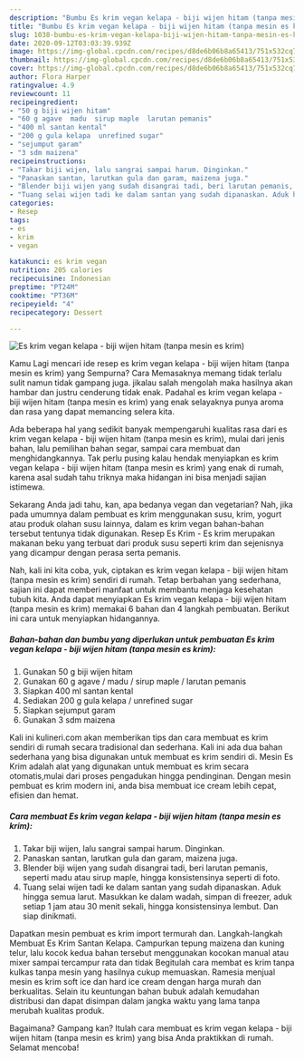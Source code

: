 ```yaml
---
description: "Bumbu Es krim vegan kelapa - biji wijen hitam (tanpa mesin es krim) | Cara Masak Es krim vegan kelapa - biji wijen hitam (tanpa mesin es krim) Yang Mudah Dan Praktis"
title: "Bumbu Es krim vegan kelapa - biji wijen hitam (tanpa mesin es krim) | Cara Masak Es krim vegan kelapa - biji wijen hitam (tanpa mesin es krim) Yang Mudah Dan Praktis"
slug: 1038-bumbu-es-krim-vegan-kelapa-biji-wijen-hitam-tanpa-mesin-es-krim-cara-masak-es-krim-vegan-kelapa-biji-wijen-hitam-tanpa-mesin-es-krim-yang-mudah-dan-praktis
date: 2020-09-12T03:03:39.939Z
image: https://img-global.cpcdn.com/recipes/d8de6b06b8a65413/751x532cq70/es-krim-vegan-kelapa-biji-wijen-hitam-tanpa-mesin-es-krim-foto-resep-utama.jpg
thumbnail: https://img-global.cpcdn.com/recipes/d8de6b06b8a65413/751x532cq70/es-krim-vegan-kelapa-biji-wijen-hitam-tanpa-mesin-es-krim-foto-resep-utama.jpg
cover: https://img-global.cpcdn.com/recipes/d8de6b06b8a65413/751x532cq70/es-krim-vegan-kelapa-biji-wijen-hitam-tanpa-mesin-es-krim-foto-resep-utama.jpg
author: Flora Harper
ratingvalue: 4.9
reviewcount: 11
recipeingredient:
- "50 g biji wijen hitam"
- "60 g agave  madu  sirup maple  larutan pemanis"
- "400 ml santan kental"
- "200 g gula kelapa  unrefined sugar"
- "sejumput garam"
- "3 sdm maizena"
recipeinstructions:
- "Takar biji wijen, lalu sangrai sampai harum. Dinginkan."
- "Panaskan santan, larutkan gula dan garam, maizena juga."
- "Blender biji wijen yang sudah disangrai tadi, beri larutan pemanis, seperti madu atau sirup maple, hingga konsistensinya seperti di foto."
- "Tuang selai wijen tadi ke dalam santan yang sudah dipanaskan. Aduk hingga semua larut. Masukkan ke dalam wadah, simpan di freezer, aduk setiap 1 jam atau 30 menit sekali, hingga konsistensinya lembut. Dan siap dinikmati."
categories:
- Resep
tags:
- es
- krim
- vegan

katakunci: es krim vegan 
nutrition: 205 calories
recipecuisine: Indonesian
preptime: "PT24M"
cooktime: "PT36M"
recipeyield: "4"
recipecategory: Dessert

---
```



![Es krim vegan kelapa - biji wijen hitam (tanpa mesin es krim)](https://img-global.cpcdn.com/recipes/d8de6b06b8a65413/751x532cq70/es-krim-vegan-kelapa-biji-wijen-hitam-tanpa-mesin-es-krim-foto-resep-utama.jpg)

Kamu Lagi mencari ide resep es krim vegan kelapa - biji wijen hitam (tanpa mesin es krim) yang Sempurna? Cara Memasaknya memang tidak terlalu sulit namun tidak gampang juga. jikalau salah mengolah maka hasilnya akan hambar dan justru cenderung tidak enak. Padahal es krim vegan kelapa - biji wijen hitam (tanpa mesin es krim) yang enak selayaknya punya aroma dan rasa yang dapat memancing selera kita.

Ada beberapa hal yang sedikit banyak mempengaruhi kualitas rasa dari es krim vegan kelapa - biji wijen hitam (tanpa mesin es krim), mulai dari jenis bahan, lalu pemilihan bahan segar, sampai cara membuat dan menghidangkannya. Tak perlu pusing kalau hendak menyiapkan es krim vegan kelapa - biji wijen hitam (tanpa mesin es krim) yang enak di rumah, karena asal sudah tahu triknya maka hidangan ini bisa menjadi sajian istimewa.

Sekarang Anda jadi tahu, kan, apa bedanya vegan dan vegetarian? Nah, jika pada umumnya dalam pembuat es krim menggunakan susu, krim, yogurt atau produk olahan susu lainnya, dalam es krim vegan bahan-bahan tersebut tentunya tidak digunakan. Resep Es Krim - Es krim merupakan makanan beku yang terbuat dari produk susu seperti krim dan sejenisnya yang dicampur dengan perasa serta pemanis.


Nah, kali ini kita coba, yuk, ciptakan es krim vegan kelapa - biji wijen hitam (tanpa mesin es krim) sendiri di rumah. Tetap berbahan yang sederhana, sajian ini dapat memberi manfaat untuk membantu menjaga kesehatan tubuh kita. Anda dapat menyiapkan Es krim vegan kelapa - biji wijen hitam (tanpa mesin es krim) memakai 6 bahan dan 4 langkah pembuatan. Berikut ini cara untuk menyiapkan hidangannya.

<!--inarticleads1-->

##### Bahan-bahan dan bumbu yang diperlukan untuk pembuatan Es krim vegan kelapa - biji wijen hitam (tanpa mesin es krim):

1. Gunakan 50 g biji wijen hitam
1. Gunakan 60 g agave / madu / sirup maple / larutan pemanis
1. Siapkan 400 ml santan kental
1. Sediakan 200 g gula kelapa / unrefined sugar
1. Siapkan sejumput garam
1. Gunakan 3 sdm maizena


Kali ini kulineri.com akan memberikan tips dan cara membuat es krim sendiri di rumah secara tradisional dan sederhana. Kali ini ada dua bahan sederhana yang bisa digunakan untuk membuat es krim sendiri di. Mesin Es Krim adalah alat yang digunakan untuk membuat es krim secara otomatis,mulai dari proses pengadukan hingga pendinginan. Dengan mesin pembuat es krim modern ini, anda bisa membuat ice cream lebih cepat, efisien dan hemat. 

<!--inarticleads2-->

##### Cara membuat Es krim vegan kelapa - biji wijen hitam (tanpa mesin es krim):

1. Takar biji wijen, lalu sangrai sampai harum. Dinginkan.
1. Panaskan santan, larutkan gula dan garam, maizena juga.
1. Blender biji wijen yang sudah disangrai tadi, beri larutan pemanis, seperti madu atau sirup maple, hingga konsistensinya seperti di foto.
1. Tuang selai wijen tadi ke dalam santan yang sudah dipanaskan. Aduk hingga semua larut. Masukkan ke dalam wadah, simpan di freezer, aduk setiap 1 jam atau 30 menit sekali, hingga konsistensinya lembut. Dan siap dinikmati.


Dapatkan mesin pembuat es krim import termurah dan. Langkah-langkah Membuat Es Krim Santan Kelapa. Campurkan tepung maizena dan kuning telur, lalu kocok kedua bahan tersebut menggunakan kocokan manual atau mixer sampai tercampur rata dan tidak Begitulah cara membat es krim tanpa kulkas tanpa mesin yang hasilnya cukup memuaskan. Ramesia menjual mesin es krim soft ice dan hard ice cream dengan harga murah dan berkualitas. Selain itu keuntungan bahan bubuk adalah kemudahan distribusi dan dapat disimpan dalam jangka waktu yang lama tanpa merubah kualitas produk. 

Bagaimana? Gampang kan? Itulah cara membuat es krim vegan kelapa - biji wijen hitam (tanpa mesin es krim) yang bisa Anda praktikkan di rumah. Selamat mencoba!
